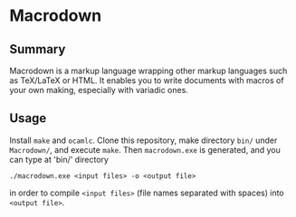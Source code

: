 # Macrodown

## Summary

Macrodown is a markup language wrapping other markup languages such as TeX/LaTeX or HTML.
It enables you to write documents with macros of your own making,
especially with variadic ones.

## Usage

Install `make` and `ocamlc`.
Clone this repository, make directory `bin/` under `Macrodown/`, and execute `make`.
Then `macrodown.exe` is generated, and you can type at 'bin/' directory

    ./macrodown.exe <input files> -o <output file>

in order to compile `<input files>` (file names separated with spaces) into `<output file>`.
